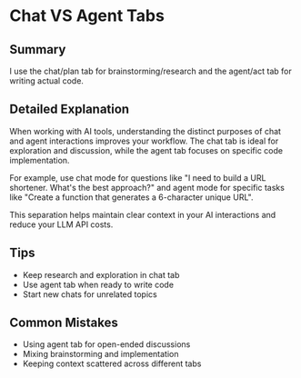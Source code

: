 # Chat VS Agent Tabs

## Summary

I use the chat/plan tab for brainstorming/research and the agent/act tab for writing actual code.

## Detailed Explanation

When working with AI tools, understanding the distinct purposes of chat and agent interactions improves your workflow. The chat tab is ideal for exploration and discussion, while the agent tab focuses on specific code implementation.

For example, use chat mode for questions like "I need to build a URL shortener. What's the best approach?" and agent mode for specific tasks like "Create a function that generates a 6-character unique URL".

This separation helps maintain clear context in your AI interactions and reduce your LLM API costs.

## Tips

-   Keep research and exploration in chat tab
-   Use agent tab when ready to write code
-   Start new chats for unrelated topics

## Common Mistakes

-   Using agent tab for open-ended discussions
-   Mixing brainstorming and implementation
-   Keeping context scattered across different tabs
